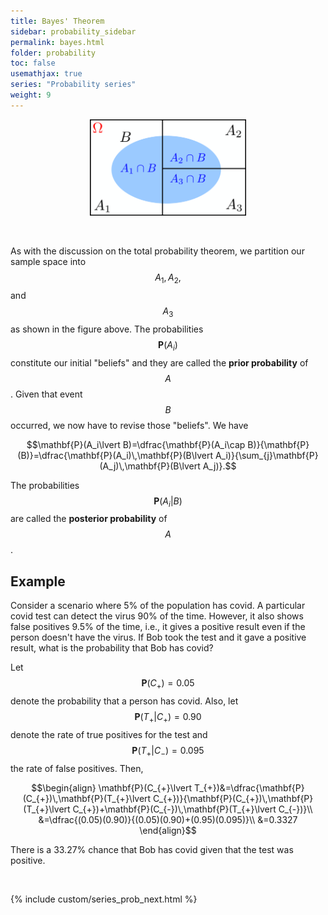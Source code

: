```yaml
---
title: Bayes' Theorem
sidebar: probability_sidebar
permalink: bayes.html
folder: probability
toc: false
usemathjax: true
series: "Probability series"
weight: 9
---
```


<p align="center">
  <img src="images/prob/total.png" style="width:250px;height:auto;"/>
</p>

<br>

As with the discussion on the total probability theorem, we partition our sample space into $$A_1, A_2,$$ and $$A_3$$ as shown in the figure above. The probabilities $$\mathbf{P}(A_i)$$ constitute our initial "beliefs" and they are called the **prior probability** of $$A$$. Given that event $$B$$ occurred, we now have to revise those "beliefs". We have

$$\mathbf{P}(A_i\lvert B)=\dfrac{\mathbf{P}(A_i\cap B)}{\mathbf{P}(B)}=\dfrac{\mathbf{P}(A_i)\,\mathbf{P}(B\lvert A_i)}{\sum_{j}\mathbf{P}(A_j)\,\mathbf{P}(B\lvert A_j)}.$$

The probabilities $$\mathbf{P}(A_i\lvert B)$$ are called the **posterior probability** of $$A$$.

## Example

Consider a scenario where 5% of the population has covid. A particular covid test can detect the virus 90% of the time. However, it also shows false positives 9.5% of the time, i.e., it gives a positive result even if the person doesn't have the virus. If Bob took the test and it gave a positive result, what is the probability that Bob has covid?

Let $$\mathbf{P}(C_{+})=0.05$$ denote the probability that a person has covid. Also, let $$\mathbf{P}(T_{+}\lvert C_{+})=0.90$$ denote the rate of true positives for the test and $$\mathbf{P}(T_{+}\lvert C_{-})=0.095$$ the rate of false positives. Then,

$$\begin{align}
\mathbf{P}(C_{+}\lvert T_{+})&=\dfrac{\mathbf{P}(C_{+})\,\mathbf{P}(T_{+}\lvert C_{+})}{\mathbf{P}(C_{+})\,\mathbf{P}(T_{+}\lvert C_{+})+\mathbf{P}(C_{-})\,\mathbf{P}(T_{+}\lvert C_{-})}\\
&=\dfrac{(0.05)(0.90)}{(0.05)(0.90)+(0.95)(0.095)}\\
&=0.3327
\end{align}$$

There is a 33.27% chance that Bob has covid given that the test was positive.

<br>

{% include custom/series_prob_next.html %}
